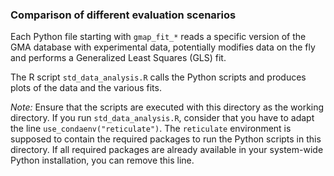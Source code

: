 ### Comparison of different evaluation scenarios 

Each Python file starting with `gmap_fit_*`
reads a specific version of the GMA database
with experimental data, potentially modifies
data on the fly and performs a Generalized
Least Squares (GLS) fit.

The R script `std_data_analysis.R` calls the
Python scripts and produces plots of the data
and the various fits.

*Note:* Ensure that the scripts are executed
with this directory as the working directory.
If you run `std_data_analysis.R`, consider
that you have to adapt the line `use_condaenv("reticulate")`.
The `reticulate` environment is supposed to contain
the required packages to run the Python scripts
in this directory. If all required packages are
already available in your system-wide Python installation,
you can remove this line.
